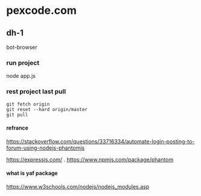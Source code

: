 # pexcode.com

## dh-1
bot-browser

### run project 
node app.js

### rest project last pull
```
git fetch origin
git reset --hard origin/master
git pull
```


#### refrance

https://stackoverflow.com/questions/33716334/automate-login-posting-to-forum-using-nodejs-phantomjs

https://expressjs.com/
.
https://www.npmjs.com/package/phantom


#### what is yaf  package
https://www.w3schools.com/nodejs/nodejs_modules.asp
